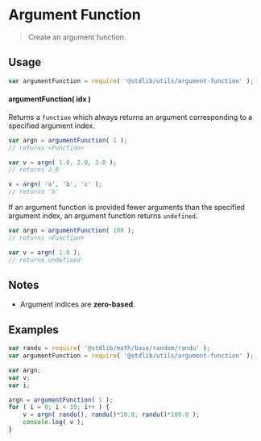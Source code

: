 # Argument Function

> Create an argument function.


<section class="intro">

</section>

<!-- /.intro -->


<section class="usage">

## Usage

``` javascript
var argumentFunction = require( '@stdlib/utils/argument-function' );
```

#### argumentFunction( idx )

Returns a `function` which always returns an argument corresponding to a specified argument index.

``` javascript
var argn = argumentFunction( 1 );
// returns <Function>

var v = argn( 1.0, 2.0, 3.0 );
// returns 2.0

v = argn( 'a', 'b', 'c' );
// returns 'b'
```

If an argument function is provided fewer arguments than the specified argument index, an argument function returns `undefined`.

``` javascript
var argn = argumentFunction( 100 );
// returns <Function>

var v = argn( 1.0 );
// returns undefined
```

</section>

<!-- /.usage -->


<section class="notes">

## Notes

* Argument indices are __zero-based__.

</section>

<!-- /.notes -->


<section class="examples">

## Examples

``` javascript
var randu = require( '@stdlib/math/base/random/randu' );
var argumentFunction = require( '@stdlib/utils/argument-function' );

var argn;
var v;
var i;

argn = argumentFunction( 1 );
for ( i = 0; i < 10; i++ ) {
    v = argn( randu(), randu()*10.0, randu()*100.0 );
    console.log( v );
}
```

</section>

<!-- /.examples -->


<section class="links">

</section>

<!-- /.links -->
